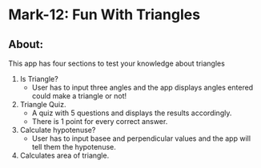 # Mark-12: Fun With Triangles
## About:
This app has four sections to test your knowledge about triangles

1. Is Triangle?
   - User has to input three angles and the app displays angles entered could make a triangle or not!
2. Triangle Quiz.
   - A quiz with 5 questions and displays the results accordingly.
   - There is 1 point for every correct answer.
3. Calculate hypotenuse?
   - User has to input basee and perpendicular values and the app will tell them the hypotenuse.
4. Calculates area of triangle.
